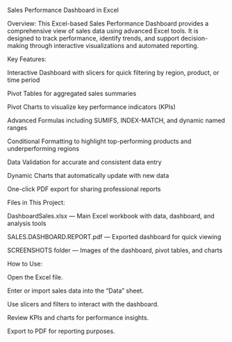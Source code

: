 Sales Performance Dashboard in Excel

Overview:
This Excel-based Sales Performance Dashboard provides a comprehensive view of sales data using advanced Excel tools. It is designed to track performance, identify trends, and support decision-making through interactive visualizations and automated reporting.

Key Features:

Interactive Dashboard with slicers for quick filtering by region, product, or time period

Pivot Tables for aggregated sales summaries

Pivot Charts to visualize key performance indicators (KPIs)

Advanced Formulas including SUMIFS, INDEX-MATCH, and dynamic named ranges

Conditional Formatting to highlight top-performing products and underperforming regions

Data Validation for accurate and consistent data entry

Dynamic Charts that automatically update with new data

One-click PDF export for sharing professional reports

Files in This Project:

DashboardSales.xlsx — Main Excel workbook with data, dashboard, and analysis tools

SALES.DASHBOARD.REPORT.pdf — Exported dashboard for quick viewing

SCREENSHOTS folder — Images of the dashboard, pivot tables, and charts

How to Use:

Open the Excel file.

Enter or import sales data into the “Data” sheet.

Use slicers and filters to interact with the dashboard.

Review KPIs and charts for performance insights.

Export to PDF for reporting purposes.
